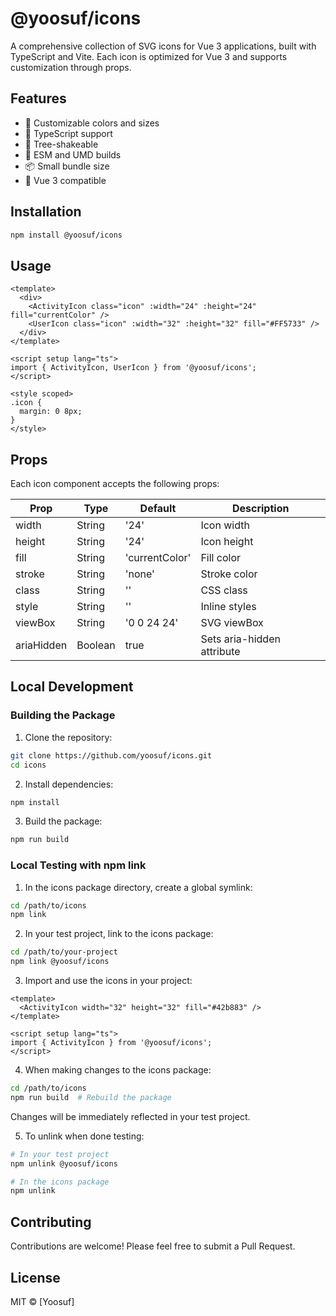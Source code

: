 # @yoosuf/icons

A comprehensive collection of SVG icons for Vue 3 applications, built with TypeScript and Vite. Each icon is optimized for Vue 3 and supports customization through props.

## Features

- 🎨 Customizable colors and sizes
- 💪 TypeScript support
- 🔧 Tree-shakeable
- 🎯 ESM and UMD builds
- 📦 Small bundle size
- 🎉 Vue 3 compatible

## Installation

```bash
npm install @yoosuf/icons
```

## Usage

```vue
<template>
  <div>
    <ActivityIcon class="icon" :width="24" :height="24" fill="currentColor" />
    <UserIcon class="icon" :width="32" :height="32" fill="#FF5733" />
  </div>
</template>

<script setup lang="ts">
import { ActivityIcon, UserIcon } from '@yoosuf/icons';
</script>

<style scoped>
.icon {
  margin: 0 8px;
}
</style>
```

## Props

Each icon component accepts the following props:

| Prop | Type | Default | Description |
|------|------|---------|-------------|
| width | String | '24' | Icon width |
| height | String | '24' | Icon height |
| fill | String | 'currentColor' | Fill color |
| stroke | String | 'none' | Stroke color |
| class | String | '' | CSS class |
| style | String | '' | Inline styles |
| viewBox | String | '0 0 24 24' | SVG viewBox |
| ariaHidden | Boolean | true | Sets aria-hidden attribute |

## Local Development

### Building the Package

1. Clone the repository:
```bash
git clone https://github.com/yoosuf/icons.git
cd icons
```

2. Install dependencies:
```bash
npm install
```

3. Build the package:
```bash
npm run build
```

### Local Testing with npm link

1. In the icons package directory, create a global symlink:
```bash
cd /path/to/icons
npm link
```

2. In your test project, link to the icons package:
```bash
cd /path/to/your-project
npm link @yoosuf/icons
```

3. Import and use the icons in your project:
```vue
<template>
  <ActivityIcon width="32" height="32" fill="#42b883" />
</template>

<script setup lang="ts">
import { ActivityIcon } from '@yoosuf/icons';
</script>
```

4. When making changes to the icons package:
```bash
cd /path/to/icons
npm run build  # Rebuild the package
```
Changes will be immediately reflected in your test project.

5. To unlink when done testing:
```bash
# In your test project
npm unlink @yoosuf/icons

# In the icons package
npm unlink
```

## Contributing

Contributions are welcome! Please feel free to submit a Pull Request.

## License

MIT © [Yoosuf]
